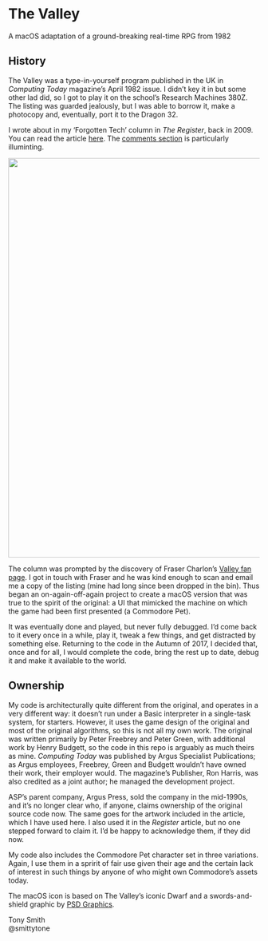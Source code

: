 # The Valley

A macOS adaptation of a ground-breaking real-time RPG from 1982

## History ##

The Valley was a type-in-yourself program published in the UK in *Computing Today* magazine’s April 1982 issue. I didn’t key it in but some other lad did, so I got to play it on the school’s Research Machines 380Z. The listing was guarded jealously, but I was able to borrow it, make a photocopy and, eventually, port it to the Dragon 32.

I wrote about in my ‘Forgotten Tech’ column in *The Register*, back in 2009. You can read the article [here](https://www.theregister.co.uk/2009/11/27/back_into_the_valley/). The [comments section](https://forums.theregister.co.uk/forum/1/2009/11/27/back_into_the_valley/) is particularly illuminting.

<p align="center"><img src="https://smittytone.github.io/blob/master/images/valley_logo.png" width="800" ></p>

The column was prompted by the discovery of Fraser Charlon’s [Valley fan page](https://www.staff.ncl.ac.uk/fraser.charlton/otherstuff/Valley/valley_index.html). I got in touch with Fraser and he was kind enough to scan and email me a copy of the listing (mine had long since been dropped in the bin). Thus began an on-again-off-again project to create a macOS version that was true to the spirit of the original: a UI that mimicked the machine on which the game had been first presented (a Commodore Pet).

It was eventually done and played, but never fully debugged. I’d come back to it every once in a while, play it, tweak a few things, and get distracted by something else. Returning to the code in the Autumn of 2017, I decided that, once and for all, I would complete the code, bring the rest up to date, debug it and make it available to the world.

## Ownership ##

My code is architecturally quite different from the original, and operates in a very different way: it doesn’t run under a Basic interpreter in a single-task system, for starters. However, it uses the game design of the original and most of the original algorithms, so this is not all my own work. The original was written primarily by Peter Freebrey and Peter Green, with additional work by Henry Budgett, so the code in this repo is arguably as much theirs as mine. *Computing Today* was published by Argus Specialist Publications; as Argus employees, Freebrey, Green and Budgett wouldn’t have owned their work, their employer would. The magazine’s Publisher, Ron Harris, was also credited as a joint author; he managed the development project.

ASP’s parent company, Argus Press, sold the company in the mid-1990s, and it’s no longer clear who, if anyone, claims ownership of the original source code now. The same goes for the artwork included in the article, which I have used here. I also used it in the *Register* article, but no one stepped forward to claim it. I’d be happy to acknowledge them, if they did now.

My code also includes the Commodore Pet character set in three variations. Again, I use them in a spririt of fair use given their age and the certain lack of interest in such things by anyone of who might own Commodore’s assets today.

The macOS icon is based on The Valley’s iconic Dwarf and a swords-and-shield graphic by [PSD Graphics](http://psdgraphics.com).

Tony Smith<br>@smittytone
